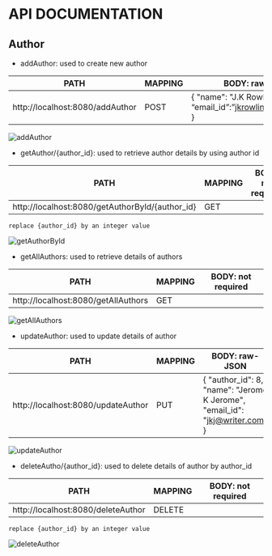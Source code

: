 # API DOCUMENTATION

## Author 
* addAuthor: used to create new author

PATH | MAPPING | BODY: raw-JSON 
-----|---------|----------------
http://localhost:8080/addAuthor | POST | { "name": "J.K Rowling" , “email_id”:”jkrowling@writers.com" }

![addAuthor](https://user-images.githubusercontent.com/54631569/99939245-a531a700-2d8f-11eb-8678-71aa53bb5445.jpg)

* getAuthor/{author_id}: used to retrieve author details by using author id

PATH | MAPPING | BODY: not required 
-----|---------|----------------
http://localhost:8080/getAuthorById/{author_id} | GET | 

    replace {author_id} by an integer value

![getAuthorById](https://user-images.githubusercontent.com/54631569/99939276-b975a400-2d8f-11eb-905b-bdefb8438c23.jpg)

* getAllAuthors: used to retrieve details of authors

PATH | MAPPING | BODY: not required 
-----|---------|----------------
http://localhost:8080/getAllAuthors | GET | 

![getAllAuthors](https://user-images.githubusercontent.com/54631569/99939332-d3af8200-2d8f-11eb-9a1a-68bb1b52aa0f.jpg)

* updateAuthor: used to update details of author

PATH | MAPPING | BODY: raw-JSON
-----|---------|----------------
http://localhost:8080/updateAuthor | PUT | { "author_id": 8, "name": "Jerome K Jerome", "email_id": "jkj@writer.com" }

![updateAuthor](https://user-images.githubusercontent.com/54631569/99939431-09546b00-2d90-11eb-98d1-430200f7074d.jpg)

* deleteAutho/{author_id}: used to delete details of author by author_id

PATH | MAPPING | BODY: not required 
-----|---------|----------------
http://localhost:8080/deleteAuthor | DELETE | 

    replace {author_id} by an integer value

![deleteAuthor](https://user-images.githubusercontent.com/54631569/99939465-1e30fe80-2d90-11eb-9e4a-9563055ab2e4.jpg)
